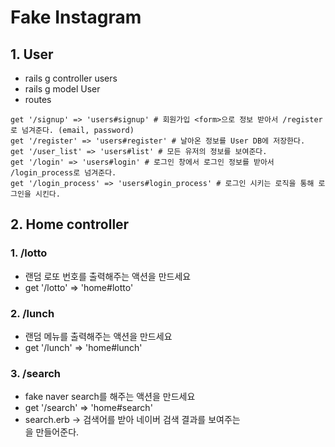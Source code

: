 # Fake Instagram

## 1. User
- rails g controller users
- rails g model User
- routes
```
get '/signup' => 'users#signup' # 회원가입 <form>으로 정보 받아서 /register로 넘겨준다. (email, password)
get '/register' => 'users#register' # 날아온 정보를 User DB에 저장한다.
get '/user_list' => 'users#list' # 모든 유저의 정보를 보여준다.
get '/login' => 'users#login' # 로그인 창에서 로그인 정보를 받아서 /login_process로 넘겨준다.
get '/login_process' => 'users#login_process' # 로그인 시키는 로직을 통해 로그인을 시킨다.
```

## 2. Home controller
### 1. /lotto
- 랜덤 로또 번호를 출력해주는 액션을 만드세요
- get '/lotto' => 'home#lotto'

### 2. /lunch
- 랜덤 메뉴를 출력해주는 액션을 만드세요
- get '/lunch' => 'home#lunch'

### 3. /search
- fake naver search를 해주는 액션을 만드세요
- get '/search' => 'home#search'
- search.erb -> 검색어를 받아 네이버 검색 결과를 보여주는 <form>을 만들어준다.
